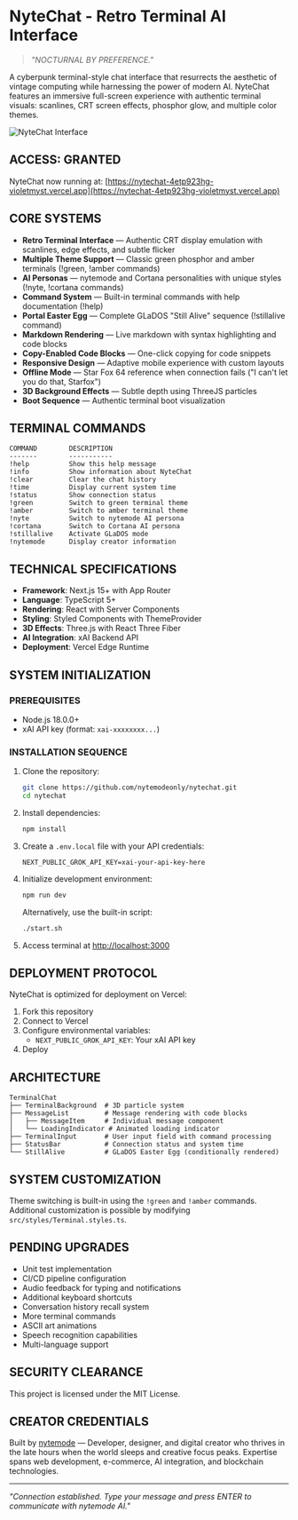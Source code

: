 # NyteChat - Retro Terminal AI Interface

> _"NOCTURNAL BY PREFERENCE."_

A cyberpunk terminal-style chat interface that resurrects the aesthetic of vintage computing while harnessing the power of modern AI. NyteChat features an immersive full-screen experience with authentic terminal visuals: scanlines, CRT screen effects, phosphor glow, and multiple color themes.

![NyteChat Interface](https://nytechat-4etp923hg-violetmyst.vercel.app)

## ACCESS: GRANTED

NyteChat now running at: [https://nytechat-4etp923hg-violetmyst.vercel.app](https://nytechat-4etp923hg-violetmyst.vercel.app)

## CORE SYSTEMS

- **Retro Terminal Interface** — Authentic CRT display emulation with scanlines, edge effects, and subtle flicker
- **Multiple Theme Support** — Classic green phosphor and amber terminals (!green, !amber commands)
- **AI Personas** — nytemode and Cortana personalities with unique styles (!nyte, !cortana commands)
- **Command System** — Built-in terminal commands with help documentation (!help)
- **Portal Easter Egg** — Complete GLaDOS "Still Alive" sequence (!stillalive command)
- **Markdown Rendering** — Live markdown with syntax highlighting and code blocks
- **Copy-Enabled Code Blocks** — One-click copying for code snippets
- **Responsive Design** — Adaptive mobile experience with custom layouts
- **Offline Mode** — Star Fox 64 reference when connection fails ("I can't let you do that, Starfox")
- **3D Background Effects** — Subtle depth using ThreeJS particles
- **Boot Sequence** — Authentic terminal boot visualization

## TERMINAL COMMANDS

```
COMMAND        DESCRIPTION
-------        -----------
!help          Show this help message
!info          Show information about NyteChat
!clear         Clear the chat history
!time          Display current system time
!status        Show connection status
!green         Switch to green terminal theme
!amber         Switch to amber terminal theme
!nyte          Switch to nytemode AI persona
!cortana       Switch to Cortana AI persona
!stillalive    Activate GLaDOS mode
!nytemode      Display creator information
```

## TECHNICAL SPECIFICATIONS

- **Framework**: Next.js 15+ with App Router
- **Language**: TypeScript 5+
- **Rendering**: React with Server Components
- **Styling**: Styled Components with ThemeProvider
- **3D Effects**: Three.js with React Three Fiber
- **AI Integration**: xAI Backend API
- **Deployment**: Vercel Edge Runtime

## SYSTEM INITIALIZATION

### PREREQUISITES

- Node.js 18.0.0+
- xAI API key (format: `xai-xxxxxxxx...`)

### INSTALLATION SEQUENCE

1. Clone the repository:
   ```bash
   git clone https://github.com/nytemodeonly/nytechat.git
   cd nytechat
   ```

2. Install dependencies:
   ```bash
   npm install
   ```

3. Create a `.env.local` file with your API credentials:
   ```
   NEXT_PUBLIC_GROK_API_KEY=xai-your-api-key-here
   ```

4. Initialize development environment:
   ```bash
   npm run dev
   ```
   
   Alternatively, use the built-in script:
   ```bash
   ./start.sh
   ```

5. Access terminal at [http://localhost:3000](http://localhost:3000)

## DEPLOYMENT PROTOCOL

NyteChat is optimized for deployment on Vercel:

1. Fork this repository
2. Connect to Vercel
3. Configure environmental variables:
   - `NEXT_PUBLIC_GROK_API_KEY`: Your xAI API key
4. Deploy

## ARCHITECTURE

```
TerminalChat
├── TerminalBackground  # 3D particle system
├── MessageList         # Message rendering with code blocks
│   ├── MessageItem     # Individual message component
│   └── LoadingIndicator # Animated loading indicator
├── TerminalInput       # User input field with command processing
├── StatusBar           # Connection status and system time
└── StillAlive          # GLaDOS Easter Egg (conditionally rendered)
```

## SYSTEM CUSTOMIZATION

Theme switching is built-in using the `!green` and `!amber` commands. Additional customization is possible by modifying `src/styles/Terminal.styles.ts`.

## PENDING UPGRADES

- Unit test implementation
- CI/CD pipeline configuration
- Audio feedback for typing and notifications
- Additional keyboard shortcuts
- Conversation history recall system
- More terminal commands
- ASCII art animations
- Speech recognition capabilities
- Multi-language support

## SECURITY CLEARANCE

This project is licensed under the MIT License.

## CREATOR CREDENTIALS

Built by [nytemode](https://nytemode.com) — Developer, designer, and digital creator who thrives in the late hours when the world sleeps and creative focus peaks. Expertise spans web development, e-commerce, AI integration, and blockchain technologies.

---

_"Connection established. Type your message and press ENTER to communicate with nytemode AI."_
